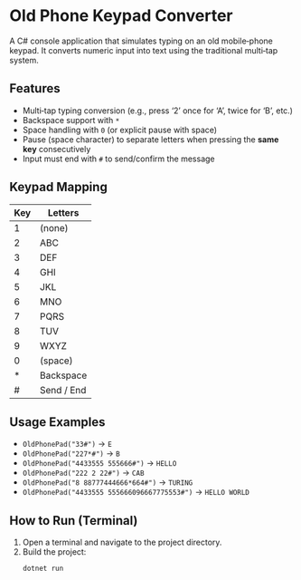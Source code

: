 # Old Phone Keypad Converter

A C# console application that simulates typing on an old mobile‑phone keypad. It converts numeric input into text using the traditional multi‑tap system.

## Features
- Multi‑tap typing conversion (e.g., press ‘2’ once for ‘A’, twice for ‘B’, etc.)
- Backspace support with `*`
- Space handling with `0` (or explicit pause with space)
- Pause (space character) to separate letters when pressing the **same key** consecutively
- Input must end with `#` to send/confirm the message

## Keypad Mapping

| Key | Letters     |
|-----|-------------|
| 1   | (none)      |
| 2   | ABC         |
| 3   | DEF         |
| 4   | GHI         |
| 5   | JKL         |
| 6   | MNO         |
| 7   | PQRS        |
| 8   | TUV         |
| 9   | WXYZ        |
| 0   | (space)     |
| *   | Backspace   |
| #   | Send / End  |

## Usage Examples

- `OldPhonePad("33#")` → `E`
- `OldPhonePad("227*#")` → `B`
- `OldPhonePad("4433555 555666#")` → `HELLO`
- `OldPhonePad("222 2 22#")` → `CAB`
- `OldPhonePad("8 88777444666*664#")` → `TURING`
- `OldPhonePad("4433555 555666096667775553#")` → `HELLO WORLD`

## How to Run (Terminal)

1. Open a terminal and navigate to the project directory.
2. Build the project:
   ```bash
   dotnet run
